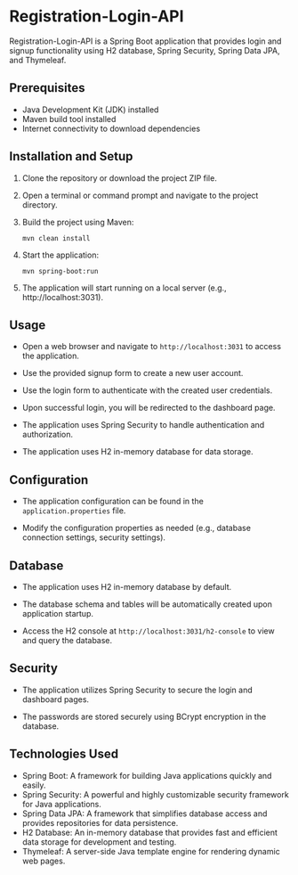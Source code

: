 # Registration-Login-API

Registration-Login-API is a Spring Boot application that provides login and signup functionality using H2 database, Spring Security, Spring Data JPA, and Thymeleaf.

## Prerequisites

- Java Development Kit (JDK) installed
- Maven build tool installed
- Internet connectivity to download dependencies

## Installation and Setup

1. Clone the repository or download the project ZIP file.

2. Open a terminal or command prompt and navigate to the project directory.

3. Build the project using Maven:
   ```
   mvn clean install
   ```

4. Start the application:
   ```
   mvn spring-boot:run
   ```

5. The application will start running on a local server (e.g., http://localhost:3031).

## Usage

- Open a web browser and navigate to `http://localhost:3031` to access the application.

- Use the provided signup form to create a new user account.

- Use the login form to authenticate with the created user credentials.

- Upon successful login, you will be redirected to the dashboard page.

- The application uses Spring Security to handle authentication and authorization.

- The application uses H2 in-memory database for data storage.

## Configuration

- The application configuration can be found in the `application.properties` file.

- Modify the configuration properties as needed (e.g., database connection settings, security settings).

## Database

- The application uses H2 in-memory database by default.

- The database schema and tables will be automatically created upon application startup.

- Access the H2 console at `http://localhost:3031/h2-console` to view and query the database.

## Security

- The application utilizes Spring Security to secure the login and dashboard pages.

- The passwords are stored securely using BCrypt encryption in the database.

## Technologies Used

- Spring Boot: A framework for building Java applications quickly and easily.
- Spring Security: A powerful and highly customizable security framework for Java applications.
- Spring Data JPA: A framework that simplifies database access and provides repositories for data persistence.
- H2 Database: An in-memory database that provides fast and efficient data storage for development and testing.
- Thymeleaf: A server-side Java template engine for rendering dynamic web pages.
